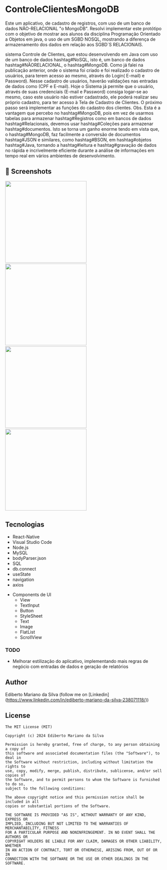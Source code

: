 # ControleClientesMongoDB
Este um aplicativo, de cadastro de registros, com uso de um banco de dados NÃO-RELACIONAL "o MongoDB". Resolvi implementar este protótipo com o objetivo de mostrar aos alunos da disciplina Programação Orientado a Objetos em java, o uso de um SGBD NOSQL, mostrando a diferença de armazenamento dos dados em relação aos SGBD´S RELACIONAIS.



 sistema Controle de Clientes, que estou desenvolvendo em Java com uso de um banco de dados hashtag#NoSQL, isto é, um banco de dados hashtag#NÃORELACIONAL, o hashtag#MongoDB. Como já falei na publicação anterior, onde o sistema foi criado e foi realizado o cadastro de usuários, para terem acesso ao mesmo, através do Login( E-mail) e Password). Nesse cadastro de usuários, haverão validações nas entradas de dados como (CPF e E-mail). Hoje o Sistema já permite que o usuário, através de suas credenciais (E-mail e Password) consiga logar-se ao mesmo, caso este usuário não estiver cadastrado, ele poderá realizar seu próprio cadastro, para ter acesso à Tela de Cadastro de Clientes. O próximo passo será implementar as funções do cadastro dos clientes. Obs. Esta é a vantagem que percebo no hashtag#MongoDB, pois em vez de usarmos tabelas para armazenar hashtag#Registros como em bancos de dados hashtag#Relacionais, devemos usar hashtag#Coleções para armazenar hashtag#documentos. Isto se torna um ganho enorme tendo em vista que, o hashtag#MongoDB, faz facilmente a conversão de documentos hashtag#JSON e similares, como hashtag#BSON, em hashtag#objetos hashtag#Java, tornando a hashtag#leitura e hashtag#gravação de dados no rápida e incrivelmente eficiente durante a análise de informações em tempo real em vários ambientes de desenvolvimento. 


## :camera_flash: Screenshots
<!-- You can add more screenshots here if you like -->
<img src="/blob/main/imagem/imagem01.png" width="260">&emsp;<img src="/imagem/imagem02.png" width="260">&emsp;<img src="/imagem/imagem03.png" width="260">&emsp;<img src="/imagem/imagem04.png" width="260">&emsp;

## Tecnologias
* React-Native
* Visual Studio Code
* Node.js
* MySQL
* bodyParser.json
* SQL
* db.connect
* useState
* navigation
* axios
- Components de UI
    - View
    - TextInput
    - Button
    - StyleSheet
    - Text
    - Image
    - FlatList
    - ScrollView
### TODO
- Melhorar estilização do aplicativo, implementando mais regras de negócio com entradas de dados e geração de relatórios

## Author
Ediberto Mariano da Silva (follow me on [Linkedin] (https://www.linkedin.com/in/ediberto-mariano-da-silva-238071118/))

## License
```
The MIT License (MIT)

Copyright (c) 2024 Ediberto Mariano da Silva

Permission is hereby granted, free of charge, to any person obtaining a copy of
this software and associated documentation files (the "Software"), to deal in
the Software without restriction, including without limitation the rights to
use, copy, modify, merge, publish, distribute, sublicense, and/or sell copies of
the Software, and to permit persons to whom the Software is furnished to do so,
subject to the following conditions:

The above copyright notice and this permission notice shall be included in all
copies or substantial portions of the Software.

THE SOFTWARE IS PROVIDED "AS IS", WITHOUT WARRANTY OF ANY KIND, EXPRESS OR
IMPLIED, INCLUDING BUT NOT LIMITED TO THE WARRANTIES OF MERCHANTABILITY, FITNESS
FOR A PARTICULAR PURPOSE AND NONINFRINGEMENT. IN NO EVENT SHALL THE AUTHORS OR
COPYRIGHT HOLDERS BE LIABLE FOR ANY CLAIM, DAMAGES OR OTHER LIABILITY, WHETHER
IN AN ACTION OF CONTRACT, TORT OR OTHERWISE, ARISING FROM, OUT OF OR IN
CONNECTION WITH THE SOFTWARE OR THE USE OR OTHER DEALINGS IN THE SOFTWARE.
```
